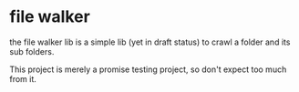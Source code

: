# file walker

the file walker lib is a simple lib (yet in draft status) to crawl a folder and its sub folders.

This project is merely a promise testing project, so don't expect too much from it.
